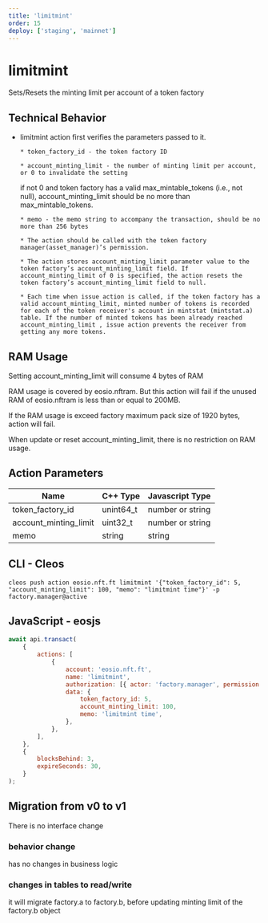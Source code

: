 ```yaml
---
title: 'limitmint'
order: 15
deploy: ['staging', 'mainnet']
---
```


# limitmint

Sets/Resets the minting limit per account of a token factory

## Technical Behavior

-   limitmint action first verifies the parameters passed to it.

        * token_factory_id - the token factory ID

        * account_minting_limit - the number of minting limit per account, or 0 to invalidate the setting

    if not 0 and token factory has a valid max_mintable_tokens (i.e., not null), account_minting_limit should be no more than max_mintable_tokens.

        * memo - the memo string to accompany the transaction, should be no more than 256 bytes

        * The action should be called with the token factory manager(asset_manager)’s permission.

        * The action stores account_minting_limit parameter value to the token factory’s account_minting_limit field. If account_minting_limit of 0 is specified, the action resets the token factory’s account_minting_limit field to null.

        * Each time when issue action is called, if the token factory has a valid account_minting_limit, minted number of tokens is recorded for each of the token receiver's account in mintstat (mintstat.a) table. If the number of minted tokens has been already reached  account_minting_limit , issue action prevents the receiver from getting any more tokens.

## RAM Usage

Setting account_minting_limit will consume 4 bytes of RAM

RAM usage is covered by eosio.nftram. But this action will fail if the unused RAM of eosio.nftram is less than or equal to 200MB.

If the RAM usage is exceed factory maximum pack size of 1920 bytes, action will fail.

When update or reset account_minting_limit, there is no restriction on RAM usage.

## Action Parameters

| Name                  | C++ Type  | Javascript Type  |
| --------------------- | --------- | ---------------- |
| token_factory_id      | unint64_t | number or string |
| account_minting_limit | uint32_t  | number or string |
| memo                  | string    | string           |

## CLI - Cleos

```
cleos push action eosio.nft.ft limitmint '{"token_factory_id": 5, "account_minting_limit": 100, "memo": "limitmint time"}' -p factory.manager@active
```

## JavaScript - eosjs

```javascript
await api.transact(
    {
        actions: [
            {
                account: 'eosio.nft.ft',
                name: 'limitmint',
                authorization: [{ actor: 'factory.manager', permission: 'active' }],
                data: {
                    token_factory_id: 5,
                    account_minting_limit: 100,
                    memo: 'limitmint time',
                },
            },
        ],
    },
    {
        blocksBehind: 3,
        expireSeconds: 30,
    }
);
```

## Migration from v0 to v1

There is no interface change

### behavior change

has no changes in business logic

### changes in tables to read/write

it will migrate factory.a to factory.b, before updating minting limit of the factory.b object
